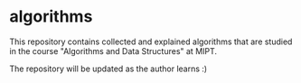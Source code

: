 # algorithms

This repository contains collected and explained algorithms that are studied in the course "Algorithms and Data Structures" at MIPT.

The repository will be updated as the author learns :)

